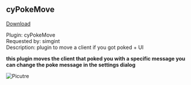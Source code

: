 ## cyPokeMove
<a href="https://github.com/cydolo/cyPlugins/releases/tag/cypl-pokemove-b1.1" target="_blank">Download</a>

Plugin: cyPokeMove  
Requested by: simgint  
Description: plugin to move a client if you got poked + UI

**this plugin moves the client that poked you with a specific message you can change the poke message in the settings dialog**

![Picutre](https://files.catbox.moe/j64gki.png)

